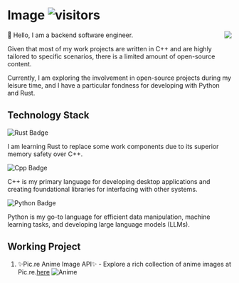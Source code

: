 # Image ![visitors](https://visitor-badge.laobi.icu/badge?page_id=Image.readme)

<picture>
  <source
    srcset="https://github-readme-stats.vercel.app/api?username=tusik&show_icons=true&theme=dark"
    media="(prefers-color-scheme: dark)"
  />
  <source
    srcset="https://github-readme-stats.vercel.app/api?username=tusik&show_icons=true"
    media="(prefers-color-scheme: light), (prefers-color-scheme: no-preference)"
  />
  <img src="https://github-readme-stats.vercel.app/api?username=tusik&show_icons=true" align=right />
</picture>

👋 Hello, I am a backend software engineer.

Given that most of my work projects are written in C++ and are highly tailored to specific scenarios, there is a limited amount of open-source content. 

Currently, I am exploring the involvement in open-source projects during my leisure time, and I have a particular fondness for developing with Python and Rust.

## Technology Stack

![Rust Badge](https://img.shields.io/badge/-Rust-CE422B?style=flat-square&logo=rust)

I am learning Rust to replace some work components due to its superior memory safety over C++.

![Cpp Badge](https://img.shields.io/badge/-C%2B%2B-aa11cc?style=flat-square&logo=c%2B%2B)

C++ is my primary language for developing desktop applications and creating foundational libraries for interfacing with other systems.

![Python Badge](https://img.shields.io/badge/-Python-ffde57?style=flat-square&logo=Python)

Python is my go-to language for efficient data manipulation, machine learning tasks, and developing large language models (LLMs).

## Working Project
1. ✨Pic.re Anime Image API✨ - Explore a rich collection of anime images at Pic.re.[here](https://pic.re)
![Anime](https://pic.re/images?size=middle&nin=male)
<!--
**tusik/tusik** is a ✨ _special_ ✨ repository because its `README.md` (this file) appears on your GitHub profile.

Here are some ideas to get you started:

- 🔭 I’m currently working on ...
- 🌱 I’m currently learning ...
- 👯 I’m looking to collaborate on ...
- 🤔 I’m looking for help with ...
- 💬 Ask me about ...
- 📫 How to reach me: ...
- 😄 Pronouns: ...
- ⚡ Fun fact: ...
-->
